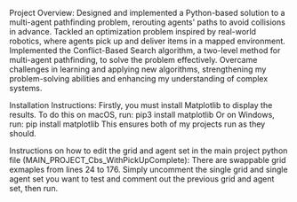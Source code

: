 Project Overview:
Designed and implemented a Python-based solution to a multi-agent pathfinding problem, rerouting agents' paths to avoid collisions in advance. Tackled an optimization problem inspired by real-world robotics, where agents pick up and deliver items in a mapped environment. Implemented the Conflict-Based Search algorithm, a two-level method for multi-agent pathfinding, to solve the problem effectively. Overcame challenges in learning and applying new algorithms, strengthening my problem-solving abilities and enhancing my understanding of complex systems.

Installation Instructions:
Firstly, you must install Matplotlib to display the results.
To do this on macOS, run:
pip3 install matplotlib
Or on Windows, run:
pip install matplotlib
This ensures both of my projects run as they should.

Instructions on how to edit the grid and agent set in the main project python file (MAIN_PROJECT_Cbs_WithPickUpComplete):
There are swappable grid exmaples from lines 24 to 176. Simply uncomment the single grid and single agent set you want to test
and comment out the previous grid and agent set, then run.
